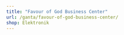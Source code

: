 ```yaml
---
title: "Favour of God Business Center"
url: /ganta/favour-of-god-business-center/
shop: Elektronik
---
```

